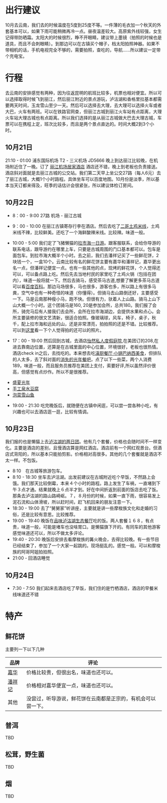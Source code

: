 
# 出行建议

10月去云南，我们去的时候温度在5度到25度不等。一件薄的毛衣加一个秋天的外套基本可以，如果下雨可能稍微再冷一点。昼夜温差较大。高原紫外线较强，女生记得带防晒霜。太阳大的时候很烈，睁不开眼睛，建议带上墨镜（拍照的时候也是道具，而且不会刺眼睛）。到那边可以在古镇买个帽子，档太阳拍照神器。如果不带相机的话，手机电视完全不够的，需要拍照，查吃的，导航......所以建议一定带个充电宝。

# 行程

去云南的安排感觉有两种，因为往返昆明的航班比较多，机票也相对便宜。所以可以选择取得时候飞到丽江，然后丽江附近的景点游玩，泸沽湖和香格里拉基本都需要两天时间，玉龙雪山至少一天。然后可以选择去大理，去大理可以选择火车或者大巴，火车有两班。可以在铁路官网查，但丽江古城到丽江火车站有点距离，大理火车站大理古城也有点距离。所以我们选择的是从丽江古城做大巴去大理古城，车票可以在携程上定，班次比较多，而且是两个景点直达的。时间大概2到3个小时。

## 10月21日

21:10 - 01:00 浦东国际机场 T2 - 三义机场 JD5666
晚上到达丽江比较晚，在机场附近住了一晚。订了 [丽江机场居家酒店](http://hotels.ctrip.com/hotel/2077847.html?checkin=2018-10-30&checkout=2018-10-31OperationAction=HotelDetail&RepeatAction=HotelDomestic_Repeat_HotelDetail)
酒店还不错，晚上到老板也负责接送。酒店斜对面就是去丽江古城的公交站。我们第二天早上坐公交27路（每人6元）去了丽江古城，大概1个小时路程。具体坐车可以百度地图。10月份是淡季，所以基本当天订都来得及，旺季的话估计会很紧张，所以建议体检订房间。

## 10月22日

* 8：00 - 9:00 27路 机场 - 丽江古城
* 9：00 - 10:00 在丽江古镇寄存行李在酒店。然后去吃了[二哥土鸡米线](http://www.dianping.com/shop/26987549)，土鸡米线不辣，比较鲜美。还吃了一个海鲜酸辣米线。比较辣。味道一般。
* 10:00 - 5:00 我们定了飞猪懒猫的[拉市海一日游](https://traveldetail.fliggy.com/item.htm?id=14852419396&spm=a1z09.2.0.0.6a6f2e8dbqwLMy&_u=u44hnt9aed4)。跟客服联系，会给你导游的联系电话，跟导游约在哪里上车，只要是古城周围的门口基本都可以。包车是面包车。到拉市海大概半个小时。去之前，我们去潘祥记买了一些鲜花饼，2块钱一个，一盒10个。云南比较有名的鲜花饼主要有嘉华和潘祥记，嘉华更出名一点，但潘祥记便宜一点。也有一些其他的点，现烤的鲜花饼，个人觉得还可以，可以备点路上吃。然后先去当地村民的家里吃了土鸡火锅（包括在团内），味道一般将就一下。然后去骑马，感受茶马古道,想要了解更多茶马古道可以看[百度百科](https://baike.baidu.com/item/%E8%8C%B6%E9%A9%AC%E5%8F%A4%E9%81%93/18157?fr=aladdin)。那边马场很多，马也很多，游客也多，所以路上有很多马粪，空气中也有一种奇怪的味道（你懂得）。但骑马去山路倒还好，主要感受一下。马是云南那种瘦小马，跑不快。但很有力，驮着人上山路。骑马上山下山大概一个小时。这个团骑马是160, 20是参加会所，总共180。我们报了会所，骑完马后有人接我们去会所，会所在拉市海湖边，会提供水果和点心。会所主要装修的很文艺清新，很适合拍照。像玻璃球，风车，椅子，桌子，秋千，配上拉市海和远处的山，还是非常漂亮，拍拍照的还是不错。比较推荐。可以到[这里](/images/拉市海)看一下个人觉得拍的还可以的照片。

* 17：00 - 19:00 然后回到古城，去酒店[怡然私人度假庭院](https://hotel.meituan.com/169367266/?ci=1540906853007&co=1540993253007),在美团订的208,在进去靠南边位置，还算是在古城里面的中心位置，环境很好，老板也很热情。酒店check in之后，去找吃的。本来想去吃[滇厨餐厅·小锅巴纳西美食](http://www.dianping.com/shop/22354206)，但排队的人太多，去了斜对面的[消失的光年餐吧](http://www.dianping.com/shop/57570751)，点了以下一些菜，两个人消费189，味道一般，而且服务员推荐在美团上支付，索要好评,所以虽然评价很高，但感觉有点炒作。所以不是很推荐。
- [盛夏光年](http://www.dianping.com/shop/57570751/dish8838102)
- [手工泉水豆腐](http://www.dianping.com/shop/57570751/dish118272)
- [泡菜雪山鱼](http://www.dianping.com/shop/57570751/dish8993434)

* 19:00 - 21:30 吃完晚饭后，就随便在古镇中闲逛，可以尝一尝各种小吃，有兴趣也可以去酒店逛一逛，比较有情调。

## 10月23日
我们报的也是懒猫上去[泸沽湖的两日团](https://traveldetail.fliggy.com/item.htm?id=537921040151&spm=a1z09.2.0.0.7c172e8dqFdJXE&_u=v44hnt91b75)。他有几个套餐，价格也会随时间不一样变化。主要是酒店的差别，且慢酒店算是网红酒店。酒店前有一个网红观景台。但酒店式背阳的，所以基本只能拍剪影。价格相对高很多。其他的几个套餐就是酒店不太一样。不包饭。
* 8:10　在古城等旅游包车。
* 8:10 - 18:30 坐车去泸沽湖。出发前建议在古城附近吃个早饭，不然路上会饿。我们那天比较倒霉，本来４个小时的路程。路上发生了车祸，一直堵到下午３点才通。结果就晚上６点半才到。好在中间折返到前面的饭店去吃了饭。那条去泸沽湖的路山路崎岖。７，８月份的时候，如果一直下雨，很容易发上泥石流和山体滑坡，所以赶时间，赶飞机回来的朋友注意一下。
* 18:30 - 19:00 去了“舅舅家”听讲座，主要就是讲一些摩梭族文化和走婚的习俗，还是比较有意思。比较推荐。
* 19:00 - 19:40 晚饭在[品味泸沽湖生态餐厅](http://www.dianping.com/shop/111766845)吃的饭。两人套餐１６８，有点贵，味道一般，可能是堵车也没啥胃口。是懒猫旗下开的。有同车的其他游客感觉味道还可以，所以不做太多评论。
* 19:40 - 20:30 晚饭后安排去看摩梭族的篝火晚会，去得比较晚。有一些节目已经结束了，参加了一个大家一起跳的。现场挺乱的。感觉一般。可以和摩梭族的阿哥阿姐拍拍照。
* 21:00 - 回酒店睡觉

## 10月24日
* 7:30 - 7:50 我们起床去酒店吃了早饭，我们住的是竹栖酒店，酒店的早餐米线味道还不错

# 特产
## 鲜花饼
主要列一下以下几种

|品牌|评论|
|------------ | -------------|
|[嘉华](https://jiahuafood.tmall.com/shop/view_shop.htm?spm=a230r.1.14.5.495e131dkRtyTB&user_number_id=911772588)|价格比较贵，但很出名，味道也还可以。|
|[潘祥记](https://panxiangji.tmall.com/?ali_refid=a3_430583_1006:1107023701:N:%E6%BD%98%E7%A5%A5%E8%AE%B0%E9%B2%9C%E8%8A%B1%E9%A5%BC:fc8c0790691465530622f52edcae3801&ali_trackid=1_fc8c0790691465530622f52edcae3801&spm=a230r.1.14.4)|价格相对嘉华便宜一点，味道也还可以。|
|其他|没尝过，听导游说，鲜花饼在云南都是正宗的，有机会可以尝一下。|

## 普洱
TBD

## 松茸，野生菌
TBD

## 烟
TBD